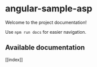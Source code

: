 # angular-sample-asp

Welcome to the project documentation!

Use `npm run docs` for easier navigation.

## Available documentation

[[index]]
